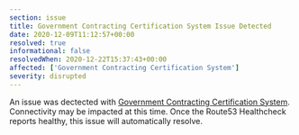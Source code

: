 ```yaml
---
section: issue
title: Government Contracting Certification System Issue Detected
date: 2020-12-09T11:12:57+00:00
resolved: true
informational: false
resolvedWhen: 2020-12-22T15:37:43+00:00
affected: ['Government Contracting Certification System']
severity: disrupted
---
```

An issue was dectected with [Government Contracting Certification System](https://certify.sba.gov).  Connectivity may be impacted at this time.  Once the Route53 Healthcheck reports healthy, this issue will automatically resolve.
